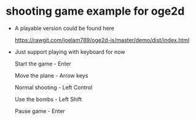# shooting game example for oge2d

- A playable version could be found here

  https://rawgit.com/joelam789/oge2d-js/master/demo/dist/index.html

- Just support playing with keyboard for now

  Start the game - Enter

  Move the plane - Arrow keys

  Normal shooting - Left Control

  Use the bombs - Left Shift

  Pause game - Enter

